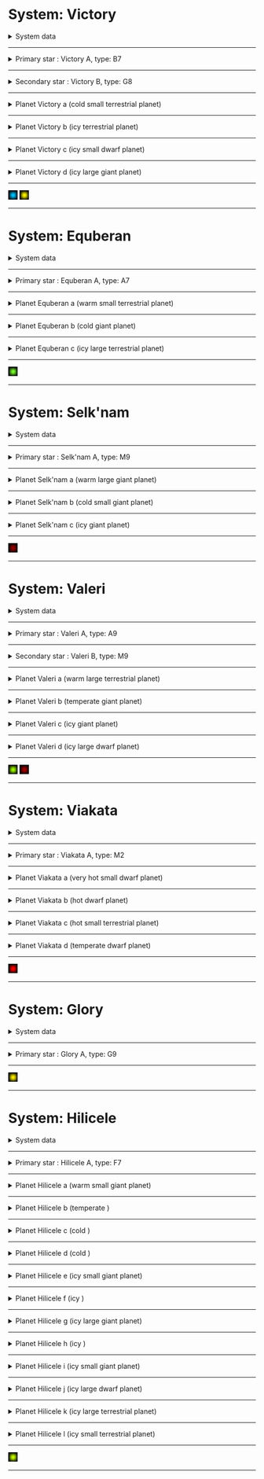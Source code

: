 # System: Victory  
<details><summary>System data</summary>  

#### System Infocard data  
```  
Temperature zone data by main star:
* Mineral melting line: < 2.604 AU
* Hot zone   :   2.604 ... 6.699 AU
* Warm zone  :   6.699 ... 23.343 AU
* Temp. zone :   23.343 ... 33.012 AU
* Cold zone  :   33.012 ... 94.737 AU
* Frost line : > 94.737 AU
```  
```  
Дані температурного зонування відносно основної зірки:
* Межа плавлення мінералів: < 2.604 а.о.
* Гаряча зона  :   2.604 ... 6.699 а.о.
* Тепла зона   :   6.699 ... 23.343 а.о.
* Помірна зона :   23.343 ... 33.012 а.о.
* Холодна зона :   33.012 ... 50.427 а.о.
* Межа кригоутворення : > 94.737 а.о.
```  
#### GODOT data  
```  
* System ID: 0
* Star cluster: Moirai
* System codename: STAR_0_SYSTEM
* System translation name codename: NAME_STAR_0_SYSTEM
* System translation description codename: DESC_STAR_0_SYSTEM
* System name: Victory
* System description: see above. Optionally add lore.
* System zone size: 1.27e+15
* System autopilot range: 1.27e+15
```

 </details>  

---  
<details><summary>Primary star : Victory A, type: B7</summary>  

#### Star pseudo-color  
![00c3ff](Colors/00c3ff.png)  
#### Star Infocard data  
```  
Absolute units:
* Size: 6.32e+09 m
* Mass: 1.22e+31 kg
* Temperature: 15669 K
* Luminosity: 4.29e+29 W

Sun-relative units:
* Size: 4.547 D
* Mass: 6.152 M
* Temperature: 2.71 T
* Luminosity: 1121 L

Spectral data:
* Type: B7
* Peak wavelength: 185.0 nm
* Peak wavelength type: far UV

```  
```  
Абсолютні величини:
* Розмір: 6.32e+09 м
* Маса: 1.22e+31 кг
* Температура: 15669 К
* Світність: 4.29e+29 Вт

Величини відносно Сонця:
* Розмір: 4.547 D
* Маса: 6.152 M
* Температура: 2.71 T
* Світність: 1121 L

Спектральні дані:
* Тип: B7
* Пікова довжина хвилі: 185.0 нм
* Тип пікового випромінювання: far UV

```  
#### GODOT data  
```  
* Star codename: STAR_0_Victory_A
* Star translation name codename: NAME_STAR_0
* Star translation description codename: DESC_STAR_0
* Star name: Victory A
* Star description: see above.
* Star zone size: 5.30e+11
* Star death zone size: 2.14e+11
* Star size: 6.32e+09
* Star autopilot range: 4.28e+11

* Omni range (by visible flux = 0.01): 1.27e+15
* Surface color (Peak w.l. color code):
 - rgb: (0, 195, 255)
 - hex: #00c3ff
```  

 </details>  

---  
<details><summary>Secondary star : Victory B, type: G8</summary>  

#### Star pseudo-color  
![fff800](Colors/fff800.png)  
#### Star Infocard data  
```  
Absolute units:
* Size: 1.50e+09 m
* Mass: 1.67e+30 kg
* Temperature: 5287 K
* Luminosity: 3.11e+26 W

Sun-relative units:
* Size: 1.076 D
* Mass: 0.841 M
* Temperature: 0.92 T
* Luminosity: 0.813 L

Spectral data:
* Type: G8
* Peak wavelength: 548.0 nm
* Peak wavelength type: visible

```  
```  
Абсолютні величини:
* Розмір: 1.50e+09 м
* Маса: 1.67e+30 кг
* Температура: 5287 К
* Світність: 3.11e+26 Вт

Величини відносно Сонця:
* Розмір: 1.076 D
* Маса: 0.841 M
* Температура: 0.92 T
* Світність: 0.813 L

Спектральні дані:
* Тип: G8
* Пікова довжина хвилі: 548.0 нм
* Тип пікового випромінювання: visible

```  
#### GODOT data  
```  
* Star codename: STAR_0_1_Victory_B
* Star translation name codename: NAME_STAR_0_1
* Star translation description codename: DESC_STAR_0_1
* Star name: Victory B
* Star description: see above.
* Star zone size: 8.08e+10
* Star death zone size: 5.77e+09
* Star size: 1.50e+09
* Star autopilot range: 1.15e+10

* Omni range (by visible flux = 0.01): 3.41e+13
* Surface color (Peak w.l. color code):
 - rgb: (255, 248, 0)
 - hex: #fff800
```  

 </details>  

---  
<details><summary>Planet Victory a (cold small terrestrial planet)</summary>  

#### Planet albedo  
WIP  
#### Planet Infocard data  
```  
Planet type: cold small terrestrial planet

Absolute units:
* Size: 3.57e+06 m
* Mass: 6.33e+22 kg
* Temperature: 255.58 K
* Orbit semi-major axis: 1.19e+13 m

Earth-relative units:
* Size: 0.28 D
* Mass: 0.0106 M
* Temperature: -17.57 C
* Orbit semi-major axis: 79.412 AU

```  
```  
Тип планети: холодна мала землеподібна планета

Абсолютні величини:
* Розмір: 3.57e+06 м
* Маса: 6.33e+22 кг
* Температура: 255.58 К
* Велика піввісь орбіти: 1.19e+13 м

Величини відносно Землі:
* Розмір: 0.28 D
* Маса: 0.0106 M
* Температура: -17.57 C
* Велика піввісь орбіти: 79.412 а.о.

```  
#### GODOT data  
```  
* Planet zone codename: STAR_0_PLANET_0_ZONE
* Planet codename: STAR_0_PLANET_0
* Planet translation name codename: NAME_STAR_0_PLANET_0
* Planet translation description codename: DESC_STAR_0_PLANET_0
* Planet name: Victory a
* Planet description: see above.
* Planet zone size: 7.14e+07
* Planet death zone size: 3.75e+06
* Planet size: 3.57e+06
* Planet autopilot range: 7.50e+06
* Planet semi-major axis: 1.19e+13

* Surface color (albedo):
 - rgb: WIP
 - hex: #WIP
```  

 </details>  

---  
<details><summary>Planet Victory b (icy terrestrial planet)</summary>  

#### Planet albedo  
WIP  
#### Planet Infocard data  
```  
Planet type: icy terrestrial planet

Absolute units:
* Size: 5.79e+06 m
* Mass: 3.56e+23 kg
* Temperature: 221.61 K
* Orbit semi-major axis: 1.58e+13 m

Earth-relative units:
* Size: 0.454 D
* Mass: 0.05963 M
* Temperature: -51.54 C
* Orbit semi-major axis: 105.619 AU

```  
```  
Тип планети: льодяна землеподібна планета

Абсолютні величини:
* Розмір: 5.79e+06 м
* Маса: 3.56e+23 кг
* Температура: 221.61 К
* Велика піввісь орбіти: 1.58e+13 м

Величини відносно Землі:
* Розмір: 0.454 D
* Маса: 0.05963 M
* Температура: -51.54 C
* Велика піввісь орбіти: 105.619 а.о.

```  
#### GODOT data  
```  
* Planet zone codename: STAR_0_PLANET_1_ZONE
* Planet codename: STAR_0_PLANET_1
* Planet translation name codename: NAME_STAR_0_PLANET_1
* Planet translation description codename: DESC_STAR_0_PLANET_1
* Planet name: Victory b
* Planet description: see above.
* Planet zone size: 1.16e+08
* Planet death zone size: 6.08e+06
* Planet size: 5.79e+06
* Planet autopilot range: 1.22e+07
* Planet semi-major axis: 1.58e+13

* Surface color (albedo):
 - rgb: WIP
 - hex: #WIP
```  

 </details>  

---  
<details><summary>Planet Victory c (icy small dwarf planet)</summary>  

#### Planet albedo  
WIP  
#### Planet Infocard data  
```  
Planet type: icy small dwarf planet

Absolute units:
* Size: 5.34e+05 m
* Mass: 7.14e+19 kg
* Temperature: 192.16 K
* Orbit semi-major axis: 2.10e+13 m

Earth-relative units:
* Size: 0.042 D
* Mass: 1e-05 M
* Temperature: -80.99 C
* Orbit semi-major axis: 140.473 AU

```  
```  
Тип планети: льодяна мала карликова планета

Абсолютні величини:
* Розмір: 5.34e+05 м
* Маса: 7.14e+19 кг
* Температура: 192.16 К
* Велика піввісь орбіти: 2.10e+13 м

Величини відносно Землі:
* Розмір: 0.042 D
* Маса: 1e-05 M
* Температура: -80.99 C
* Велика піввісь орбіти: 140.473 а.о.

```  
#### GODOT data  
```  
* Planet zone codename: STAR_0_PLANET_2_ZONE
* Planet codename: STAR_0_PLANET_2
* Planet translation name codename: NAME_STAR_0_PLANET_2
* Planet translation description codename: DESC_STAR_0_PLANET_2
* Planet name: Victory c
* Planet description: see above.
* Planet zone size: 1.07e+07
* Planet death zone size: 5.61e+05
* Planet size: 5.34e+05
* Planet autopilot range: 1.12e+06
* Planet semi-major axis: 2.10e+13

* Surface color (albedo):
 - rgb: WIP
 - hex: #WIP
```  

 </details>  

---  
<details><summary>Planet Victory d (icy large giant planet)</summary>  

#### Planet albedo  
WIP  
#### Planet Infocard data  
```  
Planet type: icy large giant planet

Absolute units:
* Size: 1.92e+08 m
* Mass: 2.23e+27 kg
* Temperature: 166.63 K
* Orbit semi-major axis: 2.79e+13 m

Earth-relative units:
* Size: 15.019 D
* Mass: 372.97887 M
* Temperature: -106.52 C
* Orbit semi-major axis: 186.829 AU

```  
```  
Тип планети: льодяна планета великий гігант

Абсолютні величини:
* Розмір: 1.92e+08 м
* Маса: 2.23e+27 кг
* Температура: 166.63 К
* Велика піввісь орбіти: 2.79e+13 м

Величини відносно Землі:
* Розмір: 15.019 D
* Маса: 372.97887 M
* Температура: -106.52 C
* Велика піввісь орбіти: 186.829 а.о.

```  
#### GODOT data  
```  
* Planet zone codename: STAR_0_PLANET_3_ZONE
* Planet codename: STAR_0_PLANET_3
* Planet translation name codename: NAME_STAR_0_PLANET_3
* Planet translation description codename: DESC_STAR_0_PLANET_3
* Planet name: Victory d
* Planet description: see above.
* Planet zone size: 3.83e+09
* Planet death zone size: 2.01e+08
* Planet size: 1.92e+08
* Planet autopilot range: 4.02e+08
* Planet semi-major axis: 2.79e+13

* Surface color (albedo):
 - rgb: WIP
 - hex: #WIP
```  

 </details>  

---  
 ![00c3ff](Colors/00c3ff.png) ![fff800](Colors/fff800.png)   

---  
# System: Equberan  
<details><summary>System data</summary>  

#### System Infocard data  
```  
Temperature zone data by main star:
* Mineral melting line: < 0.258 AU
* Hot zone   :   0.258 ... 0.662 AU
* Warm zone  :   0.662 ... 2.308 AU
* Temp. zone :   2.308 ... 3.265 AU
* Cold zone  :   3.265 ... 9.369 AU
* Frost line : > 9.369 AU
```  
```  
Дані температурного зонування відносно основної зірки:
* Межа плавлення мінералів: < 0.258 а.о.
* Гаряча зона  :   0.258 ... 0.662 а.о.
* Тепла зона   :   0.662 ... 2.308 а.о.
* Помірна зона :   2.308 ... 3.265 а.о.
* Холодна зона :   3.265 ... 4.987 а.о.
* Межа кригоутворення : > 9.369 а.о.
```  
#### GODOT data  
```  
* System ID: 1
* Star cluster: Moirai
* System codename: STAR_1_SYSTEM
* System translation name codename: NAME_STAR_1_SYSTEM
* System translation description codename: DESC_STAR_1_SYSTEM
* System name: Equberan
* System description: see above. Optionally add lore.
* System zone size: 1.25e+14
* System autopilot range: 1.25e+14
```

 </details>  

---  
<details><summary>Primary star : Equberan A, type: A7</summary>  

#### Star pseudo-color  
![7aff2e](Colors/7aff2e.png)  
#### Star Infocard data  
```  
Absolute units:
* Size: 2.28e+09 m
* Mass: 3.08e+30 kg
* Temperature: 8201 K
* Luminosity: 4.19e+27 W

Sun-relative units:
* Size: 1.641 D
* Mass: 1.548 M
* Temperature: 1.42 T
* Luminosity: 11.0 L

Spectral data:
* Type: A7
* Peak wavelength: 353.0 nm
* Peak wavelength type: near UV

```  
```  
Абсолютні величини:
* Розмір: 2.28e+09 м
* Маса: 3.08e+30 кг
* Температура: 8201 К
* Світність: 4.19e+27 Вт

Величини відносно Сонця:
* Розмір: 1.641 D
* Маса: 1.548 M
* Температура: 1.42 T
* Світність: 11.0 L

Спектральні дані:
* Тип: A7
* Пікова довжина хвилі: 353.0 нм
* Тип пікового випромінювання: near UV

```  
#### GODOT data  
```  
* Star codename: STAR_1_Equberan_A
* Star translation name codename: NAME_STAR_1
* Star translation description codename: DESC_STAR_1
* Star name: Equberan A
* Star description: see above.
* Star zone size: 1.35e+11
* Star death zone size: 2.12e+10
* Star size: 2.28e+09
* Star autopilot range: 4.24e+10

* Omni range (by visible flux = 0.01): 1.25e+14
* Surface color (Peak w.l. color code):
 - rgb: (122, 255, 46)
 - hex: #7aff2e
```  

 </details>  

---  
<details><summary>Planet Equberan a (warm small terrestrial planet)</summary>  

#### Planet albedo  
WIP  
#### Planet Infocard data  
```  
Planet type: warm small terrestrial planet

Absolute units:
* Size: 2.59e+06 m
* Mass: 2.00e+22 kg
* Temperature: 398.33 K
* Orbit semi-major axis: 4.84e+11 m

Earth-relative units:
* Size: 0.203 D
* Mass: 0.00336 M
* Temperature: 125.18 C
* Orbit semi-major axis: 3.233 AU

```  
```  
Тип планети: тепла мала землеподібна планета

Абсолютні величини:
* Розмір: 2.59e+06 м
* Маса: 2.00e+22 кг
* Температура: 398.33 К
* Велика піввісь орбіти: 4.84e+11 м

Величини відносно Землі:
* Розмір: 0.203 D
* Маса: 0.00336 M
* Температура: 125.18 C
* Велика піввісь орбіти: 3.233 а.о.

```  
#### GODOT data  
```  
* Planet zone codename: STAR_1_PLANET_0_ZONE
* Planet codename: STAR_1_PLANET_0
* Planet translation name codename: NAME_STAR_1_PLANET_0
* Planet translation description codename: DESC_STAR_1_PLANET_0
* Planet name: Equberan a
* Planet description: see above.
* Planet zone size: 5.18e+07
* Planet death zone size: 2.72e+06
* Planet size: 2.59e+06
* Planet autopilot range: 5.43e+06
* Planet semi-major axis: 4.84e+11

* Surface color (albedo):
 - rgb: WIP
 - hex: #WIP
```  

 </details>  

---  
<details><summary>Planet Equberan b (cold giant planet)</summary>  

#### Planet albedo  
WIP  
#### Planet Infocard data  
```  
Planet type: cold giant planet

Absolute units:
* Size: 1.42e+08 m
* Mass: 1.06e+27 kg
* Temperature: 281.66 K
* Orbit semi-major axis: 9.67e+11 m

Earth-relative units:
* Size: 11.114 D
* Mass: 177.74019 M
* Temperature: 8.51 C
* Orbit semi-major axis: 6.466 AU

```  
```  
Тип планети: холодна планета гігант

Абсолютні величини:
* Розмір: 1.42e+08 м
* Маса: 1.06e+27 кг
* Температура: 281.66 К
* Велика піввісь орбіти: 9.67e+11 м

Величини відносно Землі:
* Розмір: 11.114 D
* Маса: 177.74019 M
* Температура: 8.51 C
* Велика піввісь орбіти: 6.466 а.о.

```  
#### GODOT data  
```  
* Planet zone codename: STAR_1_PLANET_1_ZONE
* Planet codename: STAR_1_PLANET_1
* Planet translation name codename: NAME_STAR_1_PLANET_1
* Planet translation description codename: DESC_STAR_1_PLANET_1
* Planet name: Equberan b
* Planet description: see above.
* Planet zone size: 2.84e+09
* Planet death zone size: 1.49e+08
* Planet size: 1.42e+08
* Planet autopilot range: 2.98e+08
* Planet semi-major axis: 9.67e+11

* Surface color (albedo):
 - rgb: WIP
 - hex: #WIP
```  

 </details>  

---  
<details><summary>Planet Equberan c (icy large terrestrial planet)</summary>  

#### Planet albedo  
WIP  
#### Planet Infocard data  
```  
Planet type: icy large terrestrial planet

Absolute units:
* Size: 1.08e+07 m
* Mass: 3.29e+24 kg
* Temperature: 199.16 K
* Orbit semi-major axis: 1.93e+12 m

Earth-relative units:
* Size: 0.846 D
* Mass: 0.55041 M
* Temperature: -73.99 C
* Orbit semi-major axis: 12.932 AU

```  
```  
Тип планети: льодяна велика землеподібна планета

Абсолютні величини:
* Розмір: 1.08e+07 м
* Маса: 3.29e+24 кг
* Температура: 199.16 К
* Велика піввісь орбіти: 1.93e+12 м

Величини відносно Землі:
* Розмір: 0.846 D
* Маса: 0.55041 M
* Температура: -73.99 C
* Велика піввісь орбіти: 12.932 а.о.

```  
#### GODOT data  
```  
* Planet zone codename: STAR_1_PLANET_2_ZONE
* Planet codename: STAR_1_PLANET_2
* Planet translation name codename: NAME_STAR_1_PLANET_2
* Planet translation description codename: DESC_STAR_1_PLANET_2
* Planet name: Equberan c
* Planet description: see above.
* Planet zone size: 2.16e+08
* Planet death zone size: 1.13e+07
* Planet size: 1.08e+07
* Planet autopilot range: 2.27e+07
* Planet semi-major axis: 1.93e+12

* Surface color (albedo):
 - rgb: WIP
 - hex: #WIP
```  

 </details>  

---  
 ![7aff2e](Colors/7aff2e.png)   

---  
# System: Selk'nam  
<details><summary>System data</summary>  

#### System Infocard data  
```  
Temperature zone data by main star:
* Mineral melting line: < 0.009 AU
* Hot zone   :   0.009 ... 0.023 AU
* Warm zone  :   0.023 ... 0.082 AU
* Temp. zone :   0.082 ... 0.116 AU
* Cold zone  :   0.116 ... 0.332 AU
* Frost line : > 0.332 AU
```  
```  
Дані температурного зонування відносно основної зірки:
* Межа плавлення мінералів: < 0.009 а.о.
* Гаряча зона  :   0.009 ... 0.023 а.о.
* Тепла зона   :   0.023 ... 0.082 а.о.
* Помірна зона :   0.082 ... 0.116 а.о.
* Холодна зона :   0.116 ... 0.177 а.о.
* Межа кригоутворення : > 0.332 а.о.
```  
#### GODOT data  
```  
* System ID: 2
* Star cluster: Moirai
* System codename: STAR_2_SYSTEM
* System translation name codename: NAME_STAR_2_SYSTEM
* System translation description codename: DESC_STAR_2_SYSTEM
* System name: Selk'nam
* System description: see above. Optionally add lore.
* System zone size: 1.00e+13
* System autopilot range: 1.00e+13
```

 </details>  

---  
<details><summary>Primary star : Selk'nam A, type: M9</summary>  

#### Star pseudo-color  
![960000](Colors/960000.png)  
#### Star Infocard data  
```  
Absolute units:
* Size: 9.38e+08 m
* Mass: 1.89e+29 kg
* Temperature: 2407 K
* Luminosity: 5.26e+24 W

Sun-relative units:
* Size: 0.675 D
* Mass: 0.095 M
* Temperature: 0.42 T
* Luminosity: 0.014 L

Spectral data:
* Type: M9
* Peak wavelength: 1204.0 nm
* Peak wavelength type: near IR

```  
```  
Абсолютні величини:
* Розмір: 9.38e+08 м
* Маса: 1.89e+29 кг
* Температура: 2407 К
* Світність: 5.26e+24 Вт

Величини відносно Сонця:
* Розмір: 0.675 D
* Маса: 0.095 M
* Температура: 0.42 T
* Світність: 0.014 L

Спектральні дані:
* Тип: M9
* Пікова довжина хвилі: 1204.0 нм
* Тип пікового випромінювання: near IR

```  
#### GODOT data  
```  
* Star codename: STAR_2_Selk'nam_A
* Star translation name codename: NAME_STAR_2
* Star translation description codename: DESC_STAR_2
* Star name: Selk'nam A
* Star description: see above.
* Star zone size: 4.83e+10
* Star death zone size: 1.41e+09
* Star size: 9.38e+08
* Star autopilot range: 2.81e+09

* Omni range (by visible flux = 0.01): 4.44e+12
* Surface color (Peak w.l. color code):
 - rgb: (150, 0, 0)
 - hex: #960000
```  

 </details>  

---  
<details><summary>Planet Selk'nam a (warm large giant planet)</summary>  

#### Planet albedo  
WIP  
#### Planet Infocard data  
```  
Planet type: warm large giant planet

Absolute units:
* Size: 1.50e+08 m
* Mass: 1.32e+28 kg
* Temperature: 413.65 K
* Orbit semi-major axis: 1.59e+10 m

Earth-relative units:
* Size: 11.783 D
* Mass: 2214.29339 M
* Temperature: 140.5 C
* Orbit semi-major axis: 0.106 AU

```  
```  
Тип планети: тепла планета великий гігант

Абсолютні величини:
* Розмір: 1.50e+08 м
* Маса: 1.32e+28 кг
* Температура: 413.65 К
* Велика піввісь орбіти: 1.59e+10 м

Величини відносно Землі:
* Розмір: 11.783 D
* Маса: 2214.29339 M
* Температура: 140.5 C
* Велика піввісь орбіти: 0.106 а.о.

```  
#### GODOT data  
```  
* Planet zone codename: STAR_2_PLANET_0_ZONE
* Planet codename: STAR_2_PLANET_0
* Planet translation name codename: NAME_STAR_2_PLANET_0
* Planet translation description codename: DESC_STAR_2_PLANET_0
* Planet name: Selk'nam a
* Planet description: see above.
* Planet zone size: 3.01e+09
* Planet death zone size: 1.58e+08
* Planet size: 1.50e+08
* Planet autopilot range: 3.16e+08
* Planet semi-major axis: 1.59e+10

* Surface color (albedo):
 - rgb: WIP
 - hex: #WIP
```  

 </details>  

---  
<details><summary>Planet Selk'nam b (cold small giant planet)</summary>  

#### Planet albedo  
WIP  
#### Planet Infocard data  
```  
Planet type: cold small giant planet

Absolute units:
* Size: 1.76e+08 m
* Mass: 5.12e+26 kg
* Temperature: 292.5 K
* Orbit semi-major axis: 3.18e+10 m

Earth-relative units:
* Size: 13.815 D
* Mass: 85.65899 M
* Temperature: 19.35 C
* Orbit semi-major axis: 0.212 AU

```  
```  
Тип планети: холодна планета малий гігант

Абсолютні величини:
* Розмір: 1.76e+08 м
* Маса: 5.12e+26 кг
* Температура: 292.5 К
* Велика піввісь орбіти: 3.18e+10 м

Величини відносно Землі:
* Розмір: 13.815 D
* Маса: 85.65899 M
* Температура: 19.35 C
* Велика піввісь орбіти: 0.212 а.о.

```  
#### GODOT data  
```  
* Planet zone codename: STAR_2_PLANET_1_ZONE
* Planet codename: STAR_2_PLANET_1
* Planet translation name codename: NAME_STAR_2_PLANET_1
* Planet translation description codename: DESC_STAR_2_PLANET_1
* Planet name: Selk'nam b
* Planet description: see above.
* Planet zone size: 3.52e+09
* Planet death zone size: 1.85e+08
* Planet size: 1.76e+08
* Planet autopilot range: 3.70e+08
* Planet semi-major axis: 3.18e+10

* Surface color (albedo):
 - rgb: WIP
 - hex: #WIP
```  

 </details>  

---  
<details><summary>Planet Selk'nam c (icy giant planet)</summary>  

#### Planet albedo  
WIP  
#### Planet Infocard data  
```  
Planet type: icy giant planet

Absolute units:
* Size: 1.30e+08 m
* Mass: 1.63e+27 kg
* Temperature: 206.83 K
* Orbit semi-major axis: 6.36e+10 m

Earth-relative units:
* Size: 10.177 D
* Mass: 273.18802 M
* Temperature: -66.32 C
* Orbit semi-major axis: 0.425 AU

```  
```  
Тип планети: льодяна планета гігант

Абсолютні величини:
* Розмір: 1.30e+08 м
* Маса: 1.63e+27 кг
* Температура: 206.83 К
* Велика піввісь орбіти: 6.36e+10 м

Величини відносно Землі:
* Розмір: 10.177 D
* Маса: 273.18802 M
* Температура: -66.32 C
* Велика піввісь орбіти: 0.425 а.о.

```  
#### GODOT data  
```  
* Planet zone codename: STAR_2_PLANET_2_ZONE
* Planet codename: STAR_2_PLANET_2
* Planet translation name codename: NAME_STAR_2_PLANET_2
* Planet translation description codename: DESC_STAR_2_PLANET_2
* Planet name: Selk'nam c
* Planet description: see above.
* Planet zone size: 2.60e+09
* Planet death zone size: 1.36e+08
* Planet size: 1.30e+08
* Planet autopilot range: 2.73e+08
* Planet semi-major axis: 6.36e+10

* Surface color (albedo):
 - rgb: WIP
 - hex: #WIP
```  

 </details>  

---  
 ![960000](Colors/960000.png)   

---  
# System: Valeri  
<details><summary>System data</summary>  

#### System Infocard data  
```  
Temperature zone data by main star:
* Mineral melting line: < 0.21 AU
* Hot zone   :   0.21 ... 0.54 AU
* Warm zone  :   0.54 ... 1.882 AU
* Temp. zone :   1.882 ... 2.661 AU
* Cold zone  :   2.661 ... 7.637 AU
* Frost line : > 7.637 AU
```  
```  
Дані температурного зонування відносно основної зірки:
* Межа плавлення мінералів: < 0.21 а.о.
* Гаряча зона  :   0.21 ... 0.54 а.о.
* Тепла зона   :   0.54 ... 1.882 а.о.
* Помірна зона :   1.882 ... 2.661 а.о.
* Холодна зона :   2.661 ... 4.065 а.о.
* Межа кригоутворення : > 7.637 а.о.
```  
#### GODOT data  
```  
* System ID: 3
* Star cluster: Moirai
* System codename: STAR_3_SYSTEM
* System translation name codename: NAME_STAR_3_SYSTEM
* System translation description codename: DESC_STAR_3_SYSTEM
* System name: Valeri
* System description: see above. Optionally add lore.
* System zone size: 1.02e+14
* System autopilot range: 1.02e+14
```

 </details>  

---  
<details><summary>Primary star : Valeri A, type: A9</summary>  

#### Star pseudo-color  
![a0ff00](Colors/a0ff00.png)  
#### Star Infocard data  
```  
Absolute units:
* Size: 2.20e+09 m
* Mass: 2.91e+30 kg
* Temperature: 7534 K
* Luminosity: 2.79e+27 W

Sun-relative units:
* Size: 1.585 D
* Mass: 1.461 M
* Temperature: 1.31 T
* Luminosity: 7.28 L

Spectral data:
* Type: A9
* Peak wavelength: 385.0 nm
* Peak wavelength type: near UV

```  
```  
Абсолютні величини:
* Розмір: 2.20e+09 м
* Маса: 2.91e+30 кг
* Температура: 7534 К
* Світність: 2.79e+27 Вт

Величини відносно Сонця:
* Розмір: 1.585 D
* Маса: 1.461 M
* Температура: 1.31 T
* Світність: 7.28 L

Спектральні дані:
* Тип: A9
* Пікова довжина хвилі: 385.0 нм
* Тип пікового випромінювання: near UV

```  
#### GODOT data  
```  
* Star codename: STAR_3_Valeri_A
* Star translation name codename: NAME_STAR_3
* Star translation description codename: DESC_STAR_3
* Star name: Valeri A
* Star description: see above.
* Star zone size: 1.27e+11
* Star death zone size: 1.73e+10
* Star size: 2.20e+09
* Star autopilot range: 3.45e+10

* Omni range (by visible flux = 0.01): 1.02e+14
* Surface color (Peak w.l. color code):
 - rgb: (160, 255, 0)
 - hex: #a0ff00
```  

 </details>  

---  
<details><summary>Secondary star : Valeri B, type: M9</summary>  

#### Star pseudo-color  
![a70000](Colors/a70000.png)  
#### Star Infocard data  
```  
Absolute units:
* Size: 7.52e+08 m
* Mass: 1.71e+29 kg
* Temperature: 2528 K
* Luminosity: 4.11e+24 W

Sun-relative units:
* Size: 0.541 D
* Mass: 0.086 M
* Temperature: 0.44 T
* Luminosity: 0.011 L

Spectral data:
* Type: M9
* Peak wavelength: 1146.0 nm
* Peak wavelength type: near IR

```  
```  
Абсолютні величини:
* Розмір: 7.52e+08 м
* Маса: 1.71e+29 кг
* Температура: 2528 К
* Світність: 4.11e+24 Вт

Величини відносно Сонця:
* Розмір: 0.541 D
* Маса: 0.086 M
* Температура: 0.44 T
* Світність: 0.011 L

Спектральні дані:
* Тип: M9
* Пікова довжина хвилі: 1146.0 нм
* Тип пікового випромінювання: near IR

```  
#### GODOT data  
```  
* Star codename: STAR_3_1_Valeri_B
* Star translation name codename: NAME_STAR_3_1
* Star translation description codename: DESC_STAR_3_1
* Star name: Valeri B
* Star description: see above.
* Star zone size: 3.87e+10
* Star death zone size: 1.13e+09
* Star size: 7.52e+08
* Star autopilot range: 2.26e+09

* Omni range (by visible flux = 0.01): 3.92e+12
* Surface color (Peak w.l. color code):
 - rgb: (167, 0, 0)
 - hex: #a70000
```  

 </details>  

---  
<details><summary>Planet Valeri a (warm large terrestrial planet)</summary>  

#### Planet albedo  
WIP  
#### Planet Infocard data  
```  
Planet type: warm large terrestrial planet

Absolute units:
* Size: 8.49e+06 m
* Mass: 1.39e+24 kg
* Temperature: 466.2 K
* Orbit semi-major axis: 2.88e+11 m

Earth-relative units:
* Size: 0.665 D
* Mass: 0.23321 M
* Temperature: 193.05 C
* Orbit semi-major axis: 1.924 AU

```  
```  
Тип планети: тепла велика землеподібна планета

Абсолютні величини:
* Розмір: 8.49e+06 м
* Маса: 1.39e+24 кг
* Температура: 466.2 К
* Велика піввісь орбіти: 2.88e+11 м

Величини відносно Землі:
* Розмір: 0.665 D
* Маса: 0.23321 M
* Температура: 193.05 C
* Велика піввісь орбіти: 1.924 а.о.

```  
#### GODOT data  
```  
* Planet zone codename: STAR_3_PLANET_0_ZONE
* Planet codename: STAR_3_PLANET_0
* Planet translation name codename: NAME_STAR_3_PLANET_0
* Planet translation description codename: DESC_STAR_3_PLANET_0
* Planet name: Valeri a
* Planet description: see above.
* Planet zone size: 1.70e+08
* Planet death zone size: 8.91e+06
* Planet size: 8.49e+06
* Planet autopilot range: 1.78e+07
* Planet semi-major axis: 2.88e+11

* Surface color (albedo):
 - rgb: WIP
 - hex: #WIP
```  

 </details>  

---  
<details><summary>Planet Valeri b (temperate giant planet)</summary>  

#### Planet albedo  
WIP  
#### Planet Infocard data  
```  
Planet type: temperate giant planet

Absolute units:
* Size: 1.39e+08 m
* Mass: 8.14e+26 kg
* Temperature: 329.65 K
* Orbit semi-major axis: 5.76e+11 m

Earth-relative units:
* Size: 10.903 D
* Mass: 136.33106 M
* Temperature: 56.5 C
* Orbit semi-major axis: 3.848 AU

```  
```  
Тип планети: помірна планета гігант

Абсолютні величини:
* Розмір: 1.39e+08 м
* Маса: 8.14e+26 кг
* Температура: 329.65 К
* Велика піввісь орбіти: 5.76e+11 м

Величини відносно Землі:
* Розмір: 10.903 D
* Маса: 136.33106 M
* Температура: 56.5 C
* Велика піввісь орбіти: 3.848 а.о.

```  
#### GODOT data  
```  
* Planet zone codename: STAR_3_PLANET_1_ZONE
* Planet codename: STAR_3_PLANET_1
* Planet translation name codename: NAME_STAR_3_PLANET_1
* Planet translation description codename: DESC_STAR_3_PLANET_1
* Planet name: Valeri b
* Planet description: see above.
* Planet zone size: 2.78e+09
* Planet death zone size: 1.46e+08
* Planet size: 1.39e+08
* Planet autopilot range: 2.92e+08
* Planet semi-major axis: 5.76e+11

* Surface color (albedo):
 - rgb: WIP
 - hex: #WIP
```  

 </details>  

---  
<details><summary>Planet Valeri c (icy giant planet)</summary>  

#### Planet albedo  
WIP  
#### Planet Infocard data  
```  
Planet type: icy giant planet

Absolute units:
* Size: 2.48e+08 m
* Mass: 1.31e+27 kg
* Temperature: 233.1 K
* Orbit semi-major axis: 1.15e+12 m

Earth-relative units:
* Size: 19.474 D
* Mass: 220.00049 M
* Temperature: -40.05 C
* Orbit semi-major axis: 7.696 AU

```  
```  
Тип планети: льодяна планета гігант

Абсолютні величини:
* Розмір: 2.48e+08 м
* Маса: 1.31e+27 кг
* Температура: 233.1 К
* Велика піввісь орбіти: 1.15e+12 м

Величини відносно Землі:
* Розмір: 19.474 D
* Маса: 220.00049 M
* Температура: -40.05 C
* Велика піввісь орбіти: 7.696 а.о.

```  
#### GODOT data  
```  
* Planet zone codename: STAR_3_PLANET_2_ZONE
* Planet codename: STAR_3_PLANET_2
* Planet translation name codename: NAME_STAR_3_PLANET_2
* Planet translation description codename: DESC_STAR_3_PLANET_2
* Planet name: Valeri c
* Planet description: see above.
* Planet zone size: 4.97e+09
* Planet death zone size: 2.61e+08
* Planet size: 2.48e+08
* Planet autopilot range: 5.22e+08
* Planet semi-major axis: 1.15e+12

* Surface color (albedo):
 - rgb: WIP
 - hex: #WIP
```  

 </details>  

---  
<details><summary>Planet Valeri d (icy large dwarf planet)</summary>  

#### Planet albedo  
WIP  
#### Planet Infocard data  
```  
Planet type: icy large dwarf planet

Absolute units:
* Size: 1.94e+06 m
* Mass: 7.10e+21 kg
* Temperature: 164.83 K
* Orbit semi-major axis: 2.30e+12 m

Earth-relative units:
* Size: 0.152 D
* Mass: 0.00119 M
* Temperature: -108.32 C
* Orbit semi-major axis: 15.391 AU

```  
```  
Тип планети: льодяна велика карликова планета

Абсолютні величини:
* Розмір: 1.94e+06 м
* Маса: 7.10e+21 кг
* Температура: 164.83 К
* Велика піввісь орбіти: 2.30e+12 м

Величини відносно Землі:
* Розмір: 0.152 D
* Маса: 0.00119 M
* Температура: -108.32 C
* Велика піввісь орбіти: 15.391 а.о.

```  
#### GODOT data  
```  
* Planet zone codename: STAR_3_PLANET_3_ZONE
* Planet codename: STAR_3_PLANET_3
* Planet translation name codename: NAME_STAR_3_PLANET_3
* Planet translation description codename: DESC_STAR_3_PLANET_3
* Planet name: Valeri d
* Planet description: see above.
* Planet zone size: 3.87e+07
* Planet death zone size: 2.03e+06
* Planet size: 1.94e+06
* Planet autopilot range: 4.06e+06
* Planet semi-major axis: 2.30e+12

* Surface color (albedo):
 - rgb: WIP
 - hex: #WIP
```  

 </details>  

---  
 ![a0ff00](Colors/a0ff00.png) ![a70000](Colors/a70000.png)   

---  
# System: Viakata  
<details><summary>System data</summary>  

#### System Infocard data  
```  
Temperature zone data by main star:
* Mineral melting line: < 0.012 AU
* Hot zone   :   0.012 ... 0.032 AU
* Warm zone  :   0.032 ... 0.111 AU
* Temp. zone :   0.111 ... 0.157 AU
* Cold zone  :   0.157 ... 0.45 AU
* Frost line : > 0.45 AU
```  
```  
Дані температурного зонування відносно основної зірки:
* Межа плавлення мінералів: < 0.012 а.о.
* Гаряча зона  :   0.012 ... 0.032 а.о.
* Тепла зона   :   0.032 ... 0.111 а.о.
* Помірна зона :   0.111 ... 0.157 а.о.
* Холодна зона :   0.157 ... 0.239 а.о.
* Межа кригоутворення : > 0.45 а.о.
```  
#### GODOT data  
```  
* System ID: 4
* Star cluster: Global nebula
* System codename: STAR_4_SYSTEM
* System translation name codename: NAME_STAR_4_SYSTEM
* System translation description codename: DESC_STAR_4_SYSTEM
* System name: Viakata
* System description: see above. Optionally add lore.
* System zone size: 1.00e+13
* System autopilot range: 1.00e+13
```

 </details>  

---  
<details><summary>Primary star : Viakata A, type: M2</summary>  

#### Star pseudo-color  
![ff0000](Colors/ff0000.png)  
#### Star Infocard data  
```  
Absolute units:
* Size: 6.63e+08 m
* Mass: 7.34e+29 kg
* Temperature: 3333 K
* Luminosity: 9.67e+24 W

Sun-relative units:
* Size: 0.477 D
* Mass: 0.369 M
* Temperature: 0.58 T
* Luminosity: 0.025 L

Spectral data:
* Type: M2
* Peak wavelength: 869.0 nm
* Peak wavelength type: near IR

```  
```  
Абсолютні величини:
* Розмір: 6.63e+08 м
* Маса: 7.34e+29 кг
* Температура: 3333 К
* Світність: 9.67e+24 Вт

Величини відносно Сонця:
* Розмір: 0.477 D
* Маса: 0.369 M
* Температура: 0.58 T
* Світність: 0.025 L

Спектральні дані:
* Тип: M2
* Пікова довжина хвилі: 869.0 нм
* Тип пікового випромінювання: near IR

```  
#### GODOT data  
```  
* Star codename: STAR_4_Viakata_A
* Star translation name codename: NAME_STAR_4
* Star translation description codename: DESC_STAR_4
* Star name: Viakata A
* Star description: see above.
* Star zone size: 3.42e+10
* Star death zone size: 1.02e+09
* Star size: 6.63e+08
* Star autopilot range: 2.03e+09

* Omni range (by visible flux = 0.01): 6.02e+12
* Surface color (Peak w.l. color code):
 - rgb: (255, 0, 0)
 - hex: #ff0000
```  

 </details>  

---  
<details><summary>Planet Viakata a (very hot small dwarf planet)</summary>  

#### Planet albedo  
WIP  
#### Planet Infocard data  
```  
Planet type: very hot small dwarf planet

Absolute units:
* Size: 6.06e+05 m
* Mass: 1.13e+20 kg
* Temperature: 957.28 K
* Orbit semi-major axis: 4.02e+09 m

Earth-relative units:
* Size: 0.048 D
* Mass: 2e-05 M
* Temperature: 684.13 C
* Orbit semi-major axis: 0.027 AU

```  
```  
Тип планети: дуже гаряча мала карликова планета

Абсолютні величини:
* Розмір: 6.06e+05 м
* Маса: 1.13e+20 кг
* Температура: 957.28 К
* Велика піввісь орбіти: 4.02e+09 м

Величини відносно Землі:
* Розмір: 0.048 D
* Маса: 2e-05 M
* Температура: 684.13 C
* Велика піввісь орбіти: 0.027 а.о.

```  
#### GODOT data  
```  
* Planet zone codename: STAR_4_PLANET_0_ZONE
* Planet codename: STAR_4_PLANET_0
* Planet translation name codename: NAME_STAR_4_PLANET_0
* Planet translation description codename: DESC_STAR_4_PLANET_0
* Planet name: Viakata a
* Planet description: see above.
* Planet zone size: 1.21e+07
* Planet death zone size: 6.37e+05
* Planet size: 6.06e+05
* Planet autopilot range: 1.27e+06
* Planet semi-major axis: 4.02e+09

* Surface color (albedo):
 - rgb: WIP
 - hex: #WIP
```  

 </details>  

---  
<details><summary>Planet Viakata b (hot dwarf planet)</summary>  

#### Planet albedo  
WIP  
#### Planet Infocard data  
```  
Planet type: hot dwarf planet

Absolute units:
* Size: 9.47e+05 m
* Mass: 5.52e+20 kg
* Temperature: 676.9 K
* Orbit semi-major axis: 8.04e+09 m

Earth-relative units:
* Size: 0.074 D
* Mass: 9e-05 M
* Temperature: 403.75 C
* Orbit semi-major axis: 0.054 AU

```  
```  
Тип планети: гаряча карликова планета

Абсолютні величини:
* Розмір: 9.47e+05 м
* Маса: 5.52e+20 кг
* Температура: 676.9 К
* Велика піввісь орбіти: 8.04e+09 м

Величини відносно Землі:
* Розмір: 0.074 D
* Маса: 9e-05 M
* Температура: 403.75 C
* Велика піввісь орбіти: 0.054 а.о.

```  
#### GODOT data  
```  
* Planet zone codename: STAR_4_PLANET_1_ZONE
* Planet codename: STAR_4_PLANET_1
* Planet translation name codename: NAME_STAR_4_PLANET_1
* Planet translation description codename: DESC_STAR_4_PLANET_1
* Planet name: Viakata b
* Planet description: see above.
* Planet zone size: 1.89e+07
* Planet death zone size: 9.94e+05
* Planet size: 9.47e+05
* Planet autopilot range: 1.99e+06
* Planet semi-major axis: 8.04e+09

* Surface color (albedo):
 - rgb: WIP
 - hex: #WIP
```  

 </details>  

---  
<details><summary>Planet Viakata c (hot small terrestrial planet)</summary>  

#### Planet albedo  
WIP  
#### Planet Infocard data  
```  
Planet type: hot small terrestrial planet

Absolute units:
* Size: 3.83e+06 m
* Mass: 8.13e+22 kg
* Temperature: 478.64 K
* Orbit semi-major axis: 1.61e+10 m

Earth-relative units:
* Size: 0.3 D
* Mass: 0.01362 M
* Temperature: 205.49 C
* Orbit semi-major axis: 0.108 AU

```  
```  
Тип планети: гаряча мала землеподібна планета

Абсолютні величини:
* Розмір: 3.83e+06 м
* Маса: 8.13e+22 кг
* Температура: 478.64 К
* Велика піввісь орбіти: 1.61e+10 м

Величини відносно Землі:
* Розмір: 0.3 D
* Маса: 0.01362 M
* Температура: 205.49 C
* Велика піввісь орбіти: 0.108 а.о.

```  
#### GODOT data  
```  
* Planet zone codename: STAR_4_PLANET_2_ZONE
* Planet codename: STAR_4_PLANET_2
* Planet translation name codename: NAME_STAR_4_PLANET_2
* Planet translation description codename: DESC_STAR_4_PLANET_2
* Planet name: Viakata c
* Planet description: see above.
* Planet zone size: 7.66e+07
* Planet death zone size: 4.02e+06
* Planet size: 3.83e+06
* Planet autopilot range: 8.04e+06
* Planet semi-major axis: 1.61e+10

* Surface color (albedo):
 - rgb: WIP
 - hex: #WIP
```  

 </details>  

---  
<details><summary>Planet Viakata d (temperate dwarf planet)</summary>  

#### Planet albedo  
WIP  
#### Planet Infocard data  
```  
Planet type: temperate dwarf planet

Absolute units:
* Size: 9.07e+05 m
* Mass: 4.74e+20 kg
* Temperature: 338.45 K
* Orbit semi-major axis: 3.22e+10 m

Earth-relative units:
* Size: 0.071 D
* Mass: 8e-05 M
* Temperature: 65.3 C
* Orbit semi-major axis: 0.215 AU

```  
```  
Тип планети: помірна карликова планета

Абсолютні величини:
* Розмір: 9.07e+05 м
* Маса: 4.74e+20 кг
* Температура: 338.45 К
* Велика піввісь орбіти: 3.22e+10 м

Величини відносно Землі:
* Розмір: 0.071 D
* Маса: 8e-05 M
* Температура: 65.3 C
* Велика піввісь орбіти: 0.215 а.о.

```  
#### GODOT data  
```  
* Planet zone codename: STAR_4_PLANET_3_ZONE
* Planet codename: STAR_4_PLANET_3
* Planet translation name codename: NAME_STAR_4_PLANET_3
* Planet translation description codename: DESC_STAR_4_PLANET_3
* Planet name: Viakata d
* Planet description: see above.
* Planet zone size: 1.81e+07
* Planet death zone size: 9.53e+05
* Planet size: 9.07e+05
* Planet autopilot range: 1.91e+06
* Planet semi-major axis: 3.22e+10

* Surface color (albedo):
 - rgb: WIP
 - hex: #WIP
```  

 </details>  

---  
 ![ff0000](Colors/ff0000.png)   

---  
# System: Glory  
<details><summary>System data</summary>  

#### System Infocard data  
```  
Temperature zone data by main star:
* Mineral melting line: < 0.07 AU
* Hot zone   :   0.07 ... 0.179 AU
* Warm zone  :   0.179 ... 0.623 AU
* Temp. zone :   0.623 ... 0.881 AU
* Cold zone  :   0.881 ... 2.53 AU
* Frost line : > 2.53 AU
```  
```  
Дані температурного зонування відносно основної зірки:
* Межа плавлення мінералів: < 0.07 а.о.
* Гаряча зона  :   0.07 ... 0.179 а.о.
* Тепла зона   :   0.179 ... 0.623 а.о.
* Помірна зона :   0.623 ... 0.881 а.о.
* Холодна зона :   0.881 ... 1.346 а.о.
* Межа кригоутворення : > 2.53 а.о.
```  
#### GODOT data  
```  
* System ID: 5
* Star cluster: Moirai
* System codename: STAR_5_SYSTEM
* System translation name codename: NAME_STAR_5_SYSTEM
* System translation description codename: DESC_STAR_5_SYSTEM
* System name: Glory
* System description: see above. Optionally add lore.
* System zone size: 3.38e+13
* System autopilot range: 3.38e+13
```

 </details>  

---  
<details><summary>Primary star : Glory A, type: G9</summary>  

#### Star pseudo-color  
![fff200](Colors/fff200.png)  
#### Star Infocard data  
```  
Absolute units:
* Size: 1.52e+09 m
* Mass: 1.63e+30 kg
* Temperature: 5218 K
* Luminosity: 3.06e+26 W

Sun-relative units:
* Size: 1.095 D
* Mass: 0.82 M
* Temperature: 0.9 T
* Luminosity: 0.799 L

Spectral data:
* Type: G9
* Peak wavelength: 555.0 nm
* Peak wavelength type: visible

```  
```  
Абсолютні величини:
* Розмір: 1.52e+09 м
* Маса: 1.63e+30 кг
* Температура: 5218 К
* Світність: 3.06e+26 Вт

Величини відносно Сонця:
* Розмір: 1.095 D
* Маса: 0.82 M
* Температура: 0.9 T
* Світність: 0.799 L

Спектральні дані:
* Тип: G9
* Пікова довжина хвилі: 555.0 нм
* Тип пікового випромінювання: visible

```  
#### GODOT data  
```  
* Star codename: STAR_5_Glory_A
* Star translation name codename: NAME_STAR_5
* Star translation description codename: DESC_STAR_5
* Star name: Glory A
* Star description: see above.
* Star zone size: 8.17e+10
* Star death zone size: 5.72e+09
* Star size: 1.52e+09
* Star autopilot range: 1.14e+10

* Omni range (by visible flux = 0.01): 3.38e+13
* Surface color (Peak w.l. color code):
 - rgb: (255, 242, 0)
 - hex: #fff200
```  

 </details>  

---  
 ![fff200](Colors/fff200.png)   

---  
# System: Hilicele  
<details><summary>System data</summary>  

#### System Infocard data  
```  
Temperature zone data by main star:
* Mineral melting line: < 0.123 AU
* Hot zone   :   0.123 ... 0.317 AU
* Warm zone  :   0.317 ... 1.103 AU
* Temp. zone :   1.103 ... 1.56 AU
* Cold zone  :   1.56 ... 4.477 AU
* Frost line : > 4.477 AU
```  
```  
Дані температурного зонування відносно основної зірки:
* Межа плавлення мінералів: < 0.123 а.о.
* Гаряча зона  :   0.123 ... 0.317 а.о.
* Тепла зона   :   0.317 ... 1.103 а.о.
* Помірна зона :   1.103 ... 1.56 а.о.
* Холодна зона :   1.56 ... 2.383 а.о.
* Межа кригоутворення : > 4.477 а.о.
```  
#### GODOT data  
```  
* System ID: 6
* Star cluster: 
* System codename: STAR_6_SYSTEM
* System translation name codename: NAME_STAR_6_SYSTEM
* System translation description codename: DESC_STAR_6_SYSTEM
* System name: Hilicele
* System description: see above. Optionally add lore.
* System zone size: 5.99e+13
* System autopilot range: 5.99e+13
```

 </details>  

---  
<details><summary>Primary star : Hilicele A, type: F7</summary>  

#### Star pseudo-color  
![c8ff00](Colors/c8ff00.png)  
#### Star Infocard data  
```  
Absolute units:
* Size: 1.77e+09 m
* Mass: 2.24e+30 kg
* Temperature: 6439 K
* Luminosity: 9.58e+26 W

Sun-relative units:
* Size: 1.272 D
* Mass: 1.125 M
* Temperature: 1.12 T
* Luminosity: 2.5 L

Spectral data:
* Type: F7
* Peak wavelength: 450.0 nm
* Peak wavelength type: visible

```  
```  
Абсолютні величини:
* Розмір: 1.77e+09 м
* Маса: 2.24e+30 кг
* Температура: 6439 К
* Світність: 9.58e+26 Вт

Величини відносно Сонця:
* Розмір: 1.272 D
* Маса: 1.125 M
* Температура: 1.12 T
* Світність: 2.5 L

Спектральні дані:
* Тип: F7
* Пікова довжина хвилі: 450.0 нм
* Тип пікового випромінювання: visible

```  
#### GODOT data  
```  
* Star codename: STAR_6_Hilicele_A
* Star translation name codename: NAME_STAR_6
* Star translation description codename: DESC_STAR_6
* Star name: Hilicele A
* Star description: see above.
* Star zone size: 9.86e+10
* Star death zone size: 1.01e+10
* Star size: 1.77e+09
* Star autopilot range: 2.02e+10

* Omni range (by visible flux = 0.01): 5.99e+13
* Surface color (Peak w.l. color code):
 - rgb: (200, 255, 0)
 - hex: #c8ff00
```  

 </details>  

---  
<details><summary>Planet Hilicele a (warm small giant planet)</summary>  

#### Planet albedo  
WIP  
#### Planet Infocard data  
```  
Planet type: warm small giant planet

Absolute units:
* Size: 1.75e+08 m
* Mass: 5.06e+26 kg
* Temperature: 454.86 K
* Orbit semi-major axis: 1.77e+11 m

Earth-relative units:
* Size: 13.733 D
* Mass: 84.80543 M
* Temperature: 181.71 C
* Orbit semi-major axis: 1.185 AU

```  
```  
Тип планети: тепла планета малий гігант

Абсолютні величини:
* Розмір: 1.75e+08 м
* Маса: 5.06e+26 кг
* Температура: 454.86 К
* Велика піввісь орбіти: 1.77e+11 м

Величини відносно Землі:
* Розмір: 13.733 D
* Маса: 84.80543 M
* Температура: 181.71 C
* Велика піввісь орбіти: 1.185 а.о.

```  
#### GODOT data  
```  
* Planet zone codename: STAR_6_PLANET_0_ZONE
* Planet codename: STAR_6_PLANET_0
* Planet translation name codename: NAME_STAR_6_PLANET_0
* Planet translation description codename: DESC_STAR_6_PLANET_0
* Planet name: Hilicele a
* Planet description: see above.
* Planet zone size: 3.50e+09
* Planet death zone size: 1.84e+08
* Planet size: 1.75e+08
* Planet autopilot range: 3.68e+08
* Planet semi-major axis: 1.77e+11

* Surface color (albedo):
 - rgb: WIP
 - hex: #WIP
```  

 </details>  

---  
<details><summary>Planet Hilicele b (temperate )</summary>  

#### Planet albedo  
WIP  
#### Planet Infocard data  
```  
Planet type: temperate 

Absolute units:
* Size: 0.00e+00 m
* Mass: 0.00e+00 kg
* Temperature: 371.39 K
* Orbit semi-major axis: 2.66e+11 m

Earth-relative units:
* Size: 0.0 D
* Mass: 0.0 M
* Temperature: 98.24 C
* Orbit semi-major axis: 1.777 AU

```  
```  
Тип планети: помірна 

Абсолютні величини:
* Розмір: 0.00e+00 м
* Маса: 0.00e+00 кг
* Температура: 371.39 К
* Велика піввісь орбіти: 2.66e+11 м

Величини відносно Землі:
* Розмір: 0.0 D
* Маса: 0.0 M
* Температура: 98.24 C
* Велика піввісь орбіти: 1.777 а.о.

```  
#### GODOT data  
```  
* Planet zone codename: STAR_6_PLANET_1_ZONE
* Planet codename: STAR_6_PLANET_1
* Planet translation name codename: NAME_STAR_6_PLANET_1
* Planet translation description codename: DESC_STAR_6_PLANET_1
* Planet name: Hilicele b
* Planet description: see above.
* Planet zone size: 1.22e+07
* Planet death zone size: 6.40e+05
* Planet size: 0.00e+00
* Planet autopilot range: 1.28e+06
* Planet semi-major axis: 2.66e+11

* Surface color (albedo):
 - rgb: WIP
 - hex: #WIP
```  

 </details>  

---  
<details><summary>Planet Hilicele c (cold )</summary>  

#### Planet albedo  
WIP  
#### Planet Infocard data  
```  
Planet type: cold 

Absolute units:
* Size: 0.00e+00 m
* Mass: 0.00e+00 kg
* Temperature: 303.24 K
* Orbit semi-major axis: 3.99e+11 m

Earth-relative units:
* Size: 0.0 D
* Mass: 0.0 M
* Temperature: 30.09 C
* Orbit semi-major axis: 2.666 AU

```  
```  
Тип планети: холодна 

Абсолютні величини:
* Розмір: 0.00e+00 м
* Маса: 0.00e+00 кг
* Температура: 303.24 К
* Велика піввісь орбіти: 3.99e+11 м

Величини відносно Землі:
* Розмір: 0.0 D
* Маса: 0.0 M
* Температура: 30.09 C
* Велика піввісь орбіти: 2.666 а.о.

```  
#### GODOT data  
```  
* Planet zone codename: STAR_6_PLANET_2_ZONE
* Planet codename: STAR_6_PLANET_2
* Planet translation name codename: NAME_STAR_6_PLANET_2
* Planet translation description codename: DESC_STAR_6_PLANET_2
* Planet name: Hilicele c
* Planet description: see above.
* Planet zone size: 3.63e+07
* Planet death zone size: 1.91e+06
* Planet size: 0.00e+00
* Planet autopilot range: 3.82e+06
* Planet semi-major axis: 3.99e+11

* Surface color (albedo):
 - rgb: WIP
 - hex: #WIP
```  

 </details>  

---  
<details><summary>Planet Hilicele d (cold )</summary>  

#### Planet albedo  
WIP  
#### Planet Infocard data  
```  
Planet type: cold 

Absolute units:
* Size: 0.00e+00 m
* Mass: 0.00e+00 kg
* Temperature: 247.59 K
* Orbit semi-major axis: 5.98e+11 m

Earth-relative units:
* Size: 0.0 D
* Mass: 0.0 M
* Temperature: -25.56 C
* Orbit semi-major axis: 3.999 AU

```  
```  
Тип планети: холодна 

Абсолютні величини:
* Розмір: 0.00e+00 м
* Маса: 0.00e+00 кг
* Температура: 247.59 К
* Велика піввісь орбіти: 5.98e+11 м

Величини відносно Землі:
* Розмір: 0.0 D
* Маса: 0.0 M
* Температура: -25.56 C
* Велика піввісь орбіти: 3.999 а.о.

```  
#### GODOT data  
```  
* Planet zone codename: STAR_6_PLANET_3_ZONE
* Planet codename: STAR_6_PLANET_3
* Planet translation name codename: NAME_STAR_6_PLANET_3
* Planet translation description codename: DESC_STAR_6_PLANET_3
* Planet name: Hilicele d
* Planet description: see above.
* Planet zone size: 2.06e+07
* Planet death zone size: 1.08e+06
* Planet size: 0.00e+00
* Planet autopilot range: 2.16e+06
* Planet semi-major axis: 5.98e+11

* Surface color (albedo):
 - rgb: WIP
 - hex: #WIP
```  

 </details>  

---  
<details><summary>Planet Hilicele e (icy small giant planet)</summary>  

#### Planet albedo  
WIP  
#### Planet Infocard data  
```  
Planet type: icy small giant planet

Absolute units:
* Size: 2.08e+08 m
* Mass: 6.80e+26 kg
* Temperature: 202.16 K
* Orbit semi-major axis: 8.97e+11 m

Earth-relative units:
* Size: 16.339 D
* Mass: 113.84929 M
* Temperature: -70.99 C
* Orbit semi-major axis: 5.998 AU

```  
```  
Тип планети: льодяна планета малий гігант

Абсолютні величини:
* Розмір: 2.08e+08 м
* Маса: 6.80e+26 кг
* Температура: 202.16 К
* Велика піввісь орбіти: 8.97e+11 м

Величини відносно Землі:
* Розмір: 16.339 D
* Маса: 113.84929 M
* Температура: -70.99 C
* Велика піввісь орбіти: 5.998 а.о.

```  
#### GODOT data  
```  
* Planet zone codename: STAR_6_PLANET_4_ZONE
* Planet codename: STAR_6_PLANET_4
* Planet translation name codename: NAME_STAR_6_PLANET_4
* Planet translation description codename: DESC_STAR_6_PLANET_4
* Planet name: Hilicele e
* Planet description: see above.
* Planet zone size: 4.17e+09
* Planet death zone size: 2.19e+08
* Planet size: 2.08e+08
* Planet autopilot range: 4.38e+08
* Planet semi-major axis: 8.97e+11

* Surface color (albedo):
 - rgb: WIP
 - hex: #WIP
```  

 </details>  

---  
<details><summary>Planet Hilicele f (icy )</summary>  

#### Planet albedo  
WIP  
#### Planet Infocard data  
```  
Planet type: icy 

Absolute units:
* Size: 0.00e+00 m
* Mass: 0.00e+00 kg
* Temperature: 165.06 K
* Orbit semi-major axis: 1.35e+12 m

Earth-relative units:
* Size: 0.0 D
* Mass: 0.0 M
* Temperature: -108.09 C
* Orbit semi-major axis: 8.997 AU

```  
```  
Тип планети: льодяна 

Абсолютні величини:
* Розмір: 0.00e+00 м
* Маса: 0.00e+00 кг
* Температура: 165.06 К
* Велика піввісь орбіти: 1.35e+12 м

Величини відносно Землі:
* Розмір: 0.0 D
* Маса: 0.0 M
* Температура: -108.09 C
* Велика піввісь орбіти: 8.997 а.о.

```  
#### GODOT data  
```  
* Planet zone codename: STAR_6_PLANET_5_ZONE
* Planet codename: STAR_6_PLANET_5
* Planet translation name codename: NAME_STAR_6_PLANET_5
* Planet translation description codename: DESC_STAR_6_PLANET_5
* Planet name: Hilicele f
* Planet description: see above.
* Planet zone size: 2.45e+08
* Planet death zone size: 1.28e+07
* Planet size: 0.00e+00
* Planet autopilot range: 2.57e+07
* Planet semi-major axis: 1.35e+12

* Surface color (albedo):
 - rgb: WIP
 - hex: #WIP
```  

 </details>  

---  
<details><summary>Planet Hilicele g (icy large giant planet)</summary>  

#### Planet albedo  
WIP  
#### Planet Infocard data  
```  
Planet type: icy large giant planet

Absolute units:
* Size: 1.69e+08 m
* Mass: 1.79e+28 kg
* Temperature: 134.77 K
* Orbit semi-major axis: 2.02e+12 m

Earth-relative units:
* Size: 13.252 D
* Mass: 2991.92168 M
* Temperature: -138.38 C
* Orbit semi-major axis: 13.495 AU

```  
```  
Тип планети: льодяна планета великий гігант

Абсолютні величини:
* Розмір: 1.69e+08 м
* Маса: 1.79e+28 кг
* Температура: 134.77 К
* Велика піввісь орбіти: 2.02e+12 м

Величини відносно Землі:
* Розмір: 13.252 D
* Маса: 2991.92168 M
* Температура: -138.38 C
* Велика піввісь орбіти: 13.495 а.о.

```  
#### GODOT data  
```  
* Planet zone codename: STAR_6_PLANET_6_ZONE
* Planet codename: STAR_6_PLANET_6
* Planet translation name codename: NAME_STAR_6_PLANET_6
* Planet translation description codename: DESC_STAR_6_PLANET_6
* Planet name: Hilicele g
* Planet description: see above.
* Planet zone size: 3.38e+09
* Planet death zone size: 1.78e+08
* Planet size: 1.69e+08
* Planet autopilot range: 3.55e+08
* Planet semi-major axis: 2.02e+12

* Surface color (albedo):
 - rgb: WIP
 - hex: #WIP
```  

 </details>  

---  
<details><summary>Planet Hilicele h (icy )</summary>  

#### Planet albedo  
WIP  
#### Planet Infocard data  
```  
Planet type: icy 

Absolute units:
* Size: 0.00e+00 m
* Mass: 0.00e+00 kg
* Temperature: 110.04 K
* Orbit semi-major axis: 3.03e+12 m

Earth-relative units:
* Size: 0.0 D
* Mass: 0.0 M
* Temperature: -163.11 C
* Orbit semi-major axis: 20.243 AU

```  
```  
Тип планети: льодяна 

Абсолютні величини:
* Розмір: 0.00e+00 м
* Маса: 0.00e+00 кг
* Температура: 110.04 К
* Велика піввісь орбіти: 3.03e+12 м

Величини відносно Землі:
* Розмір: 0.0 D
* Маса: 0.0 M
* Температура: -163.11 C
* Велика піввісь орбіти: 20.243 а.о.

```  
#### GODOT data  
```  
* Planet zone codename: STAR_6_PLANET_7_ZONE
* Planet codename: STAR_6_PLANET_7
* Planet translation name codename: NAME_STAR_6_PLANET_7
* Planet translation description codename: DESC_STAR_6_PLANET_7
* Planet name: Hilicele h
* Planet description: see above.
* Planet zone size: 8.43e+07
* Planet death zone size: 4.43e+06
* Planet size: 0.00e+00
* Planet autopilot range: 8.85e+06
* Planet semi-major axis: 3.03e+12

* Surface color (albedo):
 - rgb: WIP
 - hex: #WIP
```  

 </details>  

---  
<details><summary>Planet Hilicele i (icy small giant planet)</summary>  

#### Planet albedo  
WIP  
#### Planet Infocard data  
```  
Planet type: icy small giant planet

Absolute units:
* Size: 2.08e+08 m
* Mass: 6.75e+26 kg
* Temperature: 89.85 K
* Orbit semi-major axis: 4.54e+12 m

Earth-relative units:
* Size: 16.268 D
* Mass: 113.00741 M
* Temperature: -183.3 C
* Orbit semi-major axis: 30.365 AU

```  
```  
Тип планети: льодяна планета малий гігант

Абсолютні величини:
* Розмір: 2.08e+08 м
* Маса: 6.75e+26 кг
* Температура: 89.85 К
* Велика піввісь орбіти: 4.54e+12 м

Величини відносно Землі:
* Розмір: 16.268 D
* Маса: 113.00741 M
* Температура: -183.3 C
* Велика піввісь орбіти: 30.365 а.о.

```  
#### GODOT data  
```  
* Planet zone codename: STAR_6_PLANET_8_ZONE
* Planet codename: STAR_6_PLANET_8
* Planet translation name codename: NAME_STAR_6_PLANET_8
* Planet translation description codename: DESC_STAR_6_PLANET_8
* Planet name: Hilicele i
* Planet description: see above.
* Planet zone size: 4.15e+09
* Planet death zone size: 2.18e+08
* Planet size: 2.08e+08
* Planet autopilot range: 4.36e+08
* Planet semi-major axis: 4.54e+12

* Surface color (albedo):
 - rgb: WIP
 - hex: #WIP
```  

 </details>  

---  
<details><summary>Planet Hilicele j (icy large dwarf planet)</summary>  

#### Planet albedo  
WIP  
#### Planet Infocard data  
```  
Planet type: icy large dwarf planet

Absolute units:
* Size: 2.09e+06 m
* Mass: 9.29e+21 kg
* Temperature: 73.36 K
* Orbit semi-major axis: 6.81e+12 m

Earth-relative units:
* Size: 0.164 D
* Mass: 0.00156 M
* Temperature: -199.79 C
* Orbit semi-major axis: 45.547 AU

```  
```  
Тип планети: льодяна велика карликова планета

Абсолютні величини:
* Розмір: 2.09e+06 м
* Маса: 9.29e+21 кг
* Температура: 73.36 К
* Велика піввісь орбіти: 6.81e+12 м

Величини відносно Землі:
* Розмір: 0.164 D
* Маса: 0.00156 M
* Температура: -199.79 C
* Велика піввісь орбіти: 45.547 а.о.

```  
#### GODOT data  
```  
* Planet zone codename: STAR_6_PLANET_9_ZONE
* Planet codename: STAR_6_PLANET_9
* Planet translation name codename: NAME_STAR_6_PLANET_9
* Planet translation description codename: DESC_STAR_6_PLANET_9
* Planet name: Hilicele j
* Planet description: see above.
* Planet zone size: 4.17e+07
* Planet death zone size: 2.19e+06
* Planet size: 2.09e+06
* Planet autopilot range: 4.38e+06
* Planet semi-major axis: 6.81e+12

* Surface color (albedo):
 - rgb: WIP
 - hex: #WIP
```  

 </details>  

---  
<details><summary>Planet Hilicele k (icy large terrestrial planet)</summary>  

#### Planet albedo  
WIP  
#### Planet Infocard data  
```  
Planet type: icy large terrestrial planet

Absolute units:
* Size: 1.49e+07 m
* Mass: 1.04e+25 kg
* Temperature: 59.9 K
* Orbit semi-major axis: 1.02e+13 m

Earth-relative units:
* Size: 1.168 D
* Mass: 1.74284 M
* Temperature: -213.25 C
* Orbit semi-major axis: 68.321 AU

```  
```  
Тип планети: льодяна велика землеподібна планета

Абсолютні величини:
* Розмір: 1.49e+07 м
* Маса: 1.04e+25 кг
* Температура: 59.9 К
* Велика піввісь орбіти: 1.02e+13 м

Величини відносно Землі:
* Розмір: 1.168 D
* Маса: 1.74284 M
* Температура: -213.25 C
* Велика піввісь орбіти: 68.321 а.о.

```  
#### GODOT data  
```  
* Planet zone codename: STAR_6_PLANET_10_ZONE
* Planet codename: STAR_6_PLANET_10
* Planet translation name codename: NAME_STAR_6_PLANET_10
* Planet translation description codename: DESC_STAR_6_PLANET_10
* Planet name: Hilicele k
* Planet description: see above.
* Planet zone size: 2.98e+08
* Planet death zone size: 1.56e+07
* Planet size: 1.49e+07
* Planet autopilot range: 3.13e+07
* Planet semi-major axis: 1.02e+13

* Surface color (albedo):
 - rgb: WIP
 - hex: #WIP
```  

 </details>  

---  
<details><summary>Planet Hilicele l (icy small terrestrial planet)</summary>  

#### Planet albedo  
WIP  
#### Planet Infocard data  
```  
Planet type: icy small terrestrial planet

Absolute units:
* Size: 3.10e+06 m
* Mass: 3.83e+22 kg
* Temperature: 48.91 K
* Orbit semi-major axis: 1.53e+13 m

Earth-relative units:
* Size: 0.243 D
* Mass: 0.00641 M
* Temperature: -224.24 C
* Orbit semi-major axis: 102.481 AU

```  
```  
Тип планети: льодяна мала землеподібна планета

Абсолютні величини:
* Розмір: 3.10e+06 м
* Маса: 3.83e+22 кг
* Температура: 48.91 К
* Велика піввісь орбіти: 1.53e+13 м

Величини відносно Землі:
* Розмір: 0.243 D
* Маса: 0.00641 M
* Температура: -224.24 C
* Велика піввісь орбіти: 102.481 а.о.

```  
#### GODOT data  
```  
* Planet zone codename: STAR_6_PLANET_11_ZONE
* Planet codename: STAR_6_PLANET_11
* Planet translation name codename: NAME_STAR_6_PLANET_11
* Planet translation description codename: DESC_STAR_6_PLANET_11
* Planet name: Hilicele l
* Planet description: see above.
* Planet zone size: 6.20e+07
* Planet death zone size: 3.26e+06
* Planet size: 3.10e+06
* Planet autopilot range: 6.51e+06
* Planet semi-major axis: 1.53e+13

* Surface color (albedo):
 - rgb: WIP
 - hex: #WIP
```  

 </details>  

---  
 ![c8ff00](Colors/c8ff00.png)   

---  
